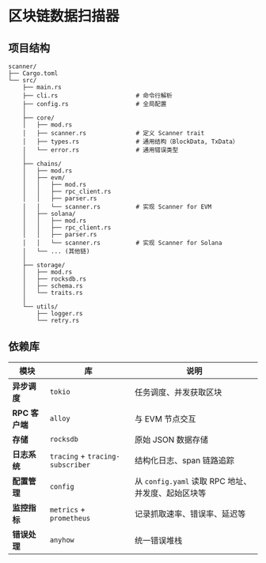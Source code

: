 # 区块链数据扫描器

## 项目结构

```
scanner/
├── Cargo.toml
└── src/
    ├── main.rs
    ├── cli.rs                      # 命令行解析
    ├── config.rs                   # 全局配置
    │
    ├── core/
    │   ├── mod.rs
    │   ├── scanner.rs              # 定义 Scanner trait
    │   ├── types.rs                # 通用结构（BlockData, TxData）
    │   └── error.rs                # 通用错误类型
    │
    ├── chains/
    │   ├── mod.rs
    │   ├── evm/
    │   │   ├── mod.rs
    │   │   ├── rpc_client.rs
    │   │   ├── parser.rs
    │   │   └── scanner.rs          # 实现 Scanner for EVM
    │   ├── solana/
    │   │   ├── mod.rs
    │   │   ├── rpc_client.rs
    │   │   ├── parser.rs
    │   │   └── scanner.rs          # 实现 Scanner for Solana
    │   └── ... (其他链)
    │
    ├── storage/
    │   ├── mod.rs
    │   ├── rocksdb.rs
    │   ├── schema.rs
    │   └── traits.rs
    │
    └── utils/
        ├── logger.rs
        └── retry.rs

```

## 依赖库

| 模块          | 库                                | 说明                                  |
| ----------- | -------------------------------- | ----------------------------------- |
| **异步调度**    | `tokio`                          | 任务调度、并发获取区块                         |
| **RPC 客户端** | `alloy`                          | 与 EVM 节点交互                          |
| **存储**      | `rocksdb`                        | 原始 JSON 数据存储                        |
| **日志系统**    | `tracing` + `tracing-subscriber` | 结构化日志、span 链路追踪                     |
| **配置管理**    | `config`                         | 从 `config.yaml` 读取 RPC 地址、并发度、起始区块等 |
| **监控指标**    | `metrics` + `prometheus`         | 记录抓取速率、错误率、延迟等                      |
| **错误处理**    | `anyhow`                         | 统一错误堆栈                              |
